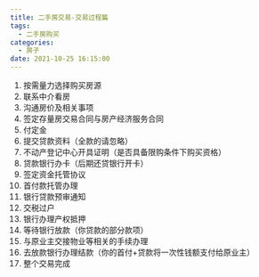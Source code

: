 ```yaml
---
title: 二手房交易-交易过程篇
tags:
  - 二手房购买
categories:
  - 房子
date: 2021-10-25 16:15:00
---
```


1. 按需量力选择购买房源
2. 联系中介看房
3. 沟通房价及相关事项
4. 签定存量房交易合同与房产经济服务合同
5. 付定金
6. 提交贷款资料（全款的请忽略）
7. 不动产登记中心开具证明（是否具备限购条件下购买资格）
8. 贷款银行办卡（后期还贷银行开卡）
9. 签定资金托管协议
10. 首付款托管办理
11. 银行贷款预审通知
12. 交税过户
13. 银行办理产权抵押
14. 等待银行放款（你贷款的部分款项）
15. 与原业主交接物业等相关的手续办理
16. 去放款银行办理结款（你的首付+贷款将一次性钱额支付给原业主）
17. 整个交易完成